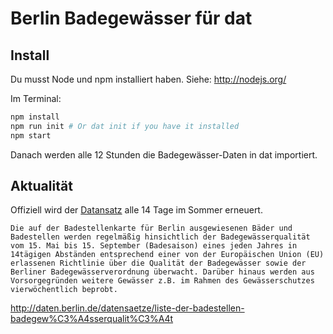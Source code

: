 # Berlin Badegewässer für dat

## Install

Du musst Node und npm installiert haben. Siehe: http://nodejs.org/

Im Terminal:

```bash
npm install
npm run init # Or dat init if you have it installed
npm start
```
Danach werden alle 12 Stunden die Badegewässer-Daten in dat importiert. 


## Aktualität

Offiziell wird der [Datansatz]( http://www.berlin.de/badegewaesser/baden-details/index.php/index/all.json?q=) alle 14 Tage im Sommer erneuert.

```
Die auf der Badestellenkarte für Berlin ausgewiesenen Bäder und Badestellen werden regelmäßig hinsichtlich der Badegewässerqualität vom 15. Mai bis 15. September (Badesaison) eines jeden Jahres in 14tägigen Abständen entsprechend einer von der Europäischen Union (EU) erlassenen Richtlinie über die Qualität der Badegewässer sowie der Berliner Badegewässerverordnung überwacht. Darüber hinaus werden aus Vorsorgegründen weitere Gewässer z.B. im Rahmen des Gewässerschutzes vierwöchentlich beprobt.
```
http://daten.berlin.de/datensaetze/liste-der-badestellen-badegew%C3%A4sserqualit%C3%A4t